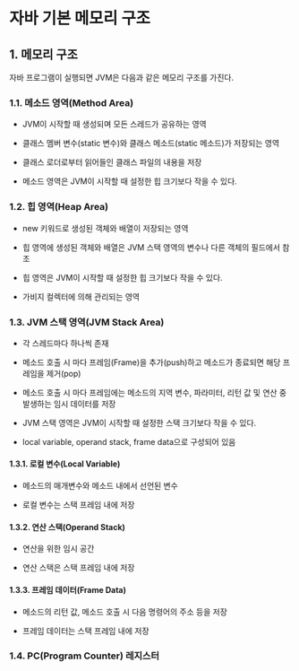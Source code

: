 # 자바 기본 메모리 구조

## 1. 메모리 구조

자바 프로그램이 실행되면 JVM은 다음과 같은 메모리 구조를 가진다.

### 1.1. 메소드 영역(Method Area)

- JVM이 시작할 때 생성되며 모든 스레드가 공유하는 영역

- 클래스 멤버 변수(static 변수)와 클래스 메소드(static 메소드)가 저장되는 영역

- 클래스 로더로부터 읽어들인 클래스 파일의 내용을 저장

- 메소드 영역은 JVM이 시작할 때 설정한 힙 크기보다 작을 수 있다.

### 1.2. 힙 영역(Heap Area)

- new 키워드로 생성된 객체와 배열이 저장되는 영역

- 힙 영역에 생성된 객체와 배열은 JVM 스택 영역의 변수나 다른 객체의 필드에서 참조

- 힙 영역은 JVM이 시작할 때 설정한 힙 크기보다 작을 수 있다.

- 가비지 컬렉터에 의해 관리되는 영역

### 1.3. JVM 스택 영역(JVM Stack Area)

- 각 스레드마다 하나씩 존재

- 메소드 호출 시 마다 프레임(Frame)을 추가(push)하고 메소드가 종료되면 해당 프레임을 제거(pop)

- 메소드 호출 시 마다 프레임에는 메소드의 지역 변수, 파라미터, 리턴 값 및 연산 중 발생하는 임시 데이터를 저장

- JVM 스택 영역은 JVM이 시작할 때 설정한 스택 크기보다 작을 수 있다.


- local variable, operand stack, frame data으로 구성되어 있음

#### 1.3.1. 로컬 변수(Local Variable)

- 메소드의 매개변수와 메소드 내에서 선언된 변수

- 로컬 변수는 스택 프레임 내에 저장

#### 1.3.2. 연산 스택(Operand Stack)

- 연산을 위한 임시 공간

- 연산 스택은 스택 프레임 내에 저장

#### 1.3.3. 프레임 데이터(Frame Data)

- 메소드의 리턴 값, 메소드 호출 시 다음 명령어의 주소 등을 저장

- 프레임 데이터는 스택 프레임 내에 저장

### 1.4. PC(Program Counter) 레지스터

